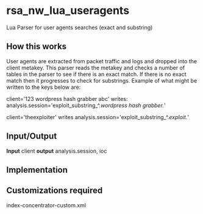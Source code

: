 # rsa_nw_lua_useragents
Lua Parser for user agents searches (exact and substring)

## How this works
User agents are extracted from packet traffic and logs and dropped into the client metakey.  This parser reads the metakey and checks a number of tables in the parser to see if there is an exact match.  If there is no exact match then it progresses to check for substrings.
Example of what might be written to the keys below are:

client='123 wordpress hash grabber abc'
writes:
analysis.session='exploit_substring_^.*wordpress hash grabber.*'

client='theexploiter'
writes
analysis.session='exploit_substring_^.*exploit.*'
  
## Input/Output
**Input** client
**output** analysis.session, ioc

## Implementation

## Customizations required
index-concentrator-custom.xml
<!-- useragent punctuation test -->
<key description="Punctuation" format="Text" level="IndexValues" name="punctuation" valueMax="1000"/>
